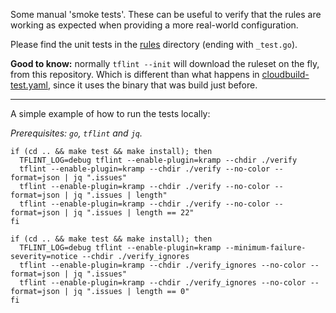 Some manual 'smoke tests'.
These can be useful to verify that the rules are working as expected when providing a more real-world configuration.

Please find the unit tests in the [rules](../rules) directory (ending with `_test.go`).

**Good to know:** normally `tflint --init` will download the ruleset on the fly, from this repository.
Which is different than what happens in [cloudbuild-test.yaml](../cloudbuild-test.yaml), since it uses the binary that was build just before.

---

A simple example of how to run the tests locally:

_Prerequisites: `go`, `tflint` and `jq`._

```shell
if (cd .. && make test && make install); then
  TFLINT_LOG=debug tflint --enable-plugin=kramp --chdir ./verify
  tflint --enable-plugin=kramp --chdir ./verify --no-color --format=json | jq ".issues"
  tflint --enable-plugin=kramp --chdir ./verify --no-color --format=json | jq ".issues | length"
  tflint --enable-plugin=kramp --chdir ./verify --no-color --format=json | jq ".issues | length == 22"
fi
```

```shell
if (cd .. && make test && make install); then
  TFLINT_LOG=debug tflint --enable-plugin=kramp --minimum-failure-severity=notice --chdir ./verify_ignores
  tflint --enable-plugin=kramp --chdir ./verify_ignores --no-color --format=json | jq ".issues"
  tflint --enable-plugin=kramp --chdir ./verify_ignores --no-color --format=json | jq ".issues | length == 0"
fi
```

